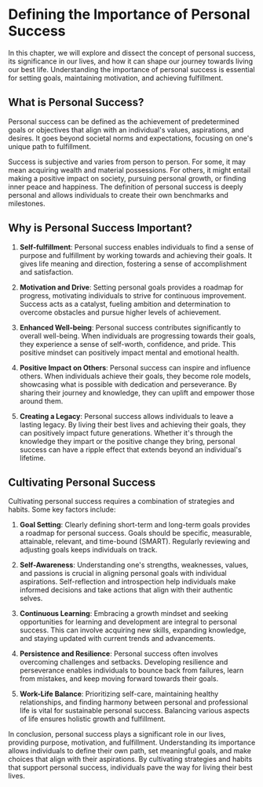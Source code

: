 Defining the Importance of Personal Success
======================================================

In this chapter, we will explore and dissect the concept of personal success, its significance in our lives, and how it can shape our journey towards living our best life. Understanding the importance of personal success is essential for setting goals, maintaining motivation, and achieving fulfillment.

What is Personal Success?
-------------------------

Personal success can be defined as the achievement of predetermined goals or objectives that align with an individual's values, aspirations, and desires. It goes beyond societal norms and expectations, focusing on one's unique path to fulfillment.

Success is subjective and varies from person to person. For some, it may mean acquiring wealth and material possessions. For others, it might entail making a positive impact on society, pursuing personal growth, or finding inner peace and happiness. The definition of personal success is deeply personal and allows individuals to create their own benchmarks and milestones.

Why is Personal Success Important?
----------------------------------

1. **Self-fulfillment**: Personal success enables individuals to find a sense of purpose and fulfillment by working towards and achieving their goals. It gives life meaning and direction, fostering a sense of accomplishment and satisfaction.

2. **Motivation and Drive**: Setting personal goals provides a roadmap for progress, motivating individuals to strive for continuous improvement. Success acts as a catalyst, fueling ambition and determination to overcome obstacles and pursue higher levels of achievement.

3. **Enhanced Well-being**: Personal success contributes significantly to overall well-being. When individuals are progressing towards their goals, they experience a sense of self-worth, confidence, and pride. This positive mindset can positively impact mental and emotional health.

4. **Positive Impact on Others**: Personal success can inspire and influence others. When individuals achieve their goals, they become role models, showcasing what is possible with dedication and perseverance. By sharing their journey and knowledge, they can uplift and empower those around them.

5. **Creating a Legacy**: Personal success allows individuals to leave a lasting legacy. By living their best lives and achieving their goals, they can positively impact future generations. Whether it's through the knowledge they impart or the positive change they bring, personal success can have a ripple effect that extends beyond an individual's lifetime.

Cultivating Personal Success
----------------------------

Cultivating personal success requires a combination of strategies and habits. Some key factors include:

1. **Goal Setting**: Clearly defining short-term and long-term goals provides a roadmap for personal success. Goals should be specific, measurable, attainable, relevant, and time-bound (SMART). Regularly reviewing and adjusting goals keeps individuals on track.

2. **Self-Awareness**: Understanding one's strengths, weaknesses, values, and passions is crucial in aligning personal goals with individual aspirations. Self-reflection and introspection help individuals make informed decisions and take actions that align with their authentic selves.

3. **Continuous Learning**: Embracing a growth mindset and seeking opportunities for learning and development are integral to personal success. This can involve acquiring new skills, expanding knowledge, and staying updated with current trends and advancements.

4. **Persistence and Resilience**: Personal success often involves overcoming challenges and setbacks. Developing resilience and perseverance enables individuals to bounce back from failures, learn from mistakes, and keep moving forward towards their goals.

5. **Work-Life Balance**: Prioritizing self-care, maintaining healthy relationships, and finding harmony between personal and professional life is vital for sustainable personal success. Balancing various aspects of life ensures holistic growth and fulfillment.

In conclusion, personal success plays a significant role in our lives, providing purpose, motivation, and fulfillment. Understanding its importance allows individuals to define their own path, set meaningful goals, and make choices that align with their aspirations. By cultivating strategies and habits that support personal success, individuals pave the way for living their best lives.
